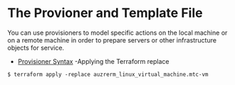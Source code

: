 # The Provioner and Template File

You can use provisioners to model specific actions on the local machine or on a remote machine in order to prepare servers 
or other infrastructure objects for service.
- [Provisioner Syntax](https://developer.hashicorp.com/terraform/language/resources/provisioners/syntax)
-Applying the Terraform replace
```HCL
$ terraform apply -replace auzrerm_linux_virtual_machine.mtc-vm
```
